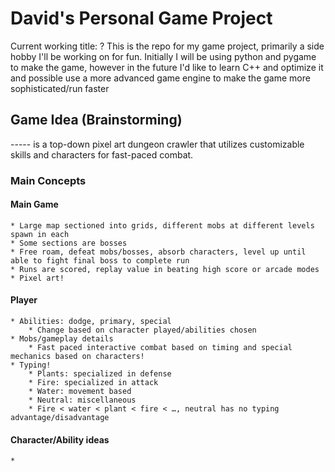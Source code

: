 # David's Personal Game Project
Current working title: ?
This is the repo for my game project, primarily a side hobby I'll be working on for fun.
Initially I will be using python and pygame to make the game, however in the future I'd like to learn C++ and optimize it and possible use a more advanced game engine to make the game more sophisticated/run faster

## Game Idea (Brainstorming)
----- is a top-down pixel art dungeon crawler that utilizes customizable skills and characters for fast-paced combat.
### Main Concepts
#### Main Game
    * Large map sectioned into grids, different mobs at different levels spawn in each
	* Some sections are bosses
	* Free roam, defeat mobs/bosses, absorb characters, level up until able to fight final boss to complete run
	* Runs are scored, replay value in beating high score or arcade modes
	* Pixel art!
#### Player
	* Abilities: dodge, primary, special
	    * Change based on character played/abilities chosen
	* Mobs/gameplay details
	    * Fast paced interactive combat based on timing and special mechanics based on characters!
	* Typing!
	    * Plants: specialized in defense
	    * Fire: specialized in attack
	    * Water: movement based
	    * Neutral: miscellaneous
	    * Fire < water < plant < fire < …, neutral has no typing advantage/disadvantage
#### Character/Ability ideas
    * 
